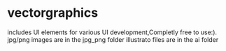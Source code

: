 # vectorgraphics

includes  UI elements for various UI development,Completly free to use:). 
jpg/png images are in the jpg_png folder illustrato files are in the ai folder
